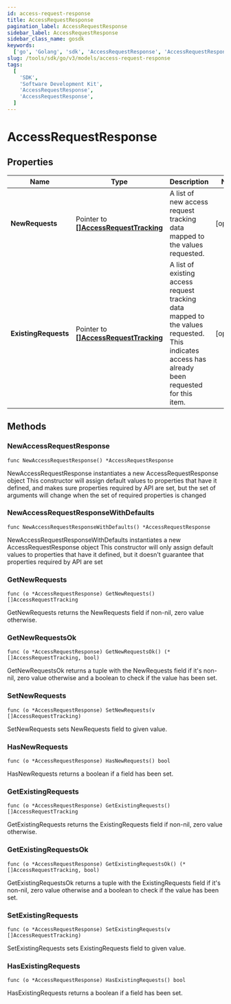 ```yaml
---
id: access-request-response
title: AccessRequestResponse
pagination_label: AccessRequestResponse
sidebar_label: AccessRequestResponse
sidebar_class_name: gosdk
keywords:
  ['go', 'Golang', 'sdk', 'AccessRequestResponse', 'AccessRequestResponse']
slug: /tools/sdk/go/v3/models/access-request-response
tags:
  [
    'SDK',
    'Software Development Kit',
    'AccessRequestResponse',
    'AccessRequestResponse',
  ]
---
```


# AccessRequestResponse

## Properties

| Name | Type | Description | Notes |
| --- | --- | --- | --- |
| **NewRequests** | Pointer to [**[]AccessRequestTracking**](access-request-tracking) | A list of new access request tracking data mapped to the values requested. | [optional] |
| **ExistingRequests** | Pointer to [**[]AccessRequestTracking**](access-request-tracking) | A list of existing access request tracking data mapped to the values requested. This indicates access has already been requested for this item. | [optional] |

## Methods

### NewAccessRequestResponse

`func NewAccessRequestResponse() *AccessRequestResponse`

NewAccessRequestResponse instantiates a new AccessRequestResponse object This constructor will assign default values to properties that have it defined, and makes sure properties required by API are set, but the set of arguments will change when the set of required properties is changed

### NewAccessRequestResponseWithDefaults

`func NewAccessRequestResponseWithDefaults() *AccessRequestResponse`

NewAccessRequestResponseWithDefaults instantiates a new AccessRequestResponse object This constructor will only assign default values to properties that have it defined, but it doesn't guarantee that properties required by API are set

### GetNewRequests

`func (o *AccessRequestResponse) GetNewRequests() []AccessRequestTracking`

GetNewRequests returns the NewRequests field if non-nil, zero value otherwise.

### GetNewRequestsOk

`func (o *AccessRequestResponse) GetNewRequestsOk() (*[]AccessRequestTracking, bool)`

GetNewRequestsOk returns a tuple with the NewRequests field if it's non-nil, zero value otherwise and a boolean to check if the value has been set.

### SetNewRequests

`func (o *AccessRequestResponse) SetNewRequests(v []AccessRequestTracking)`

SetNewRequests sets NewRequests field to given value.

### HasNewRequests

`func (o *AccessRequestResponse) HasNewRequests() bool`

HasNewRequests returns a boolean if a field has been set.

### GetExistingRequests

`func (o *AccessRequestResponse) GetExistingRequests() []AccessRequestTracking`

GetExistingRequests returns the ExistingRequests field if non-nil, zero value otherwise.

### GetExistingRequestsOk

`func (o *AccessRequestResponse) GetExistingRequestsOk() (*[]AccessRequestTracking, bool)`

GetExistingRequestsOk returns a tuple with the ExistingRequests field if it's non-nil, zero value otherwise and a boolean to check if the value has been set.

### SetExistingRequests

`func (o *AccessRequestResponse) SetExistingRequests(v []AccessRequestTracking)`

SetExistingRequests sets ExistingRequests field to given value.

### HasExistingRequests

`func (o *AccessRequestResponse) HasExistingRequests() bool`

HasExistingRequests returns a boolean if a field has been set.
